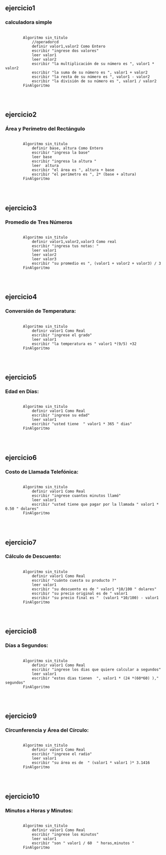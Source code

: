 <h2> ejercicio1 </h2>
<h3> calculadora simple  </h3>
<pre>
    <code> 
        Algoritmo sin_titulo
            //operadorcd 
            definir valor1,valor2 Como Entero 
            escribir "ingrese dos valores"
            leer valor1
            leer valor2
            escribir "la multiplicación de su número es ", valor1 * valor2 
            escribir "la suma de su número es ", valor1 + valor2 
            escribir "la resta de su número es ", valor1 - valor2 
            escribir "la división de su número es ", valor1 / valor2 
        FinAlgoritmo
    </code>
</pre>
<br>

<h2> ejercicio2 </h2>
<h3> Área y Perímetro del Rectángulo  </h3>
<pre>
 <code> 
        Algoritmo sin_titulo
            definir base, altura Como Entero 
            escribir "ingresa la base"
            leer base
            escribir "ingresa la altura "
            leer  altura
            escribir "el área es ", altura + base
            escribir "el perímetro es ", 2* (base + altura) 
        FinAlgoritmo
    </code>
</pre>
<br>

<h2> ejercicio3 </h2>
<h3> Promedio de Tres Números  </h3>
<pre>
    <code>
        Algoritmo sin_titulo
            definir valor1,valor2,valor3 Como real
            escribir "ingresa tus notas: "
            leer valor1
            leer valor2
            leer valor3
            escribir "su promedio es ", (valor1 + valor2 + valor3) / 3
        FinAlgoritmo
    </code>
</pre>
<br>

<h2> ejercicio4 </h2>
<h3> Conversión de Temperatura:  </h3>
<pre>
    <code>
        Algoritmo sin_titulo
            definir valor1 Como Real
            escribir "ingrese el grado"
            leer valor1
            escribir "la temperatura es " valor1 *(9/5) +32
        FinAlgoritmo
    </code>
</pre>
<br>

<h2> ejercicio5 </h2>
<h3> Edad en Días:  </h3>
<pre>
    <code>
        Algoritmo sin_titulo
            definir valor1 Como Real
            escribir "ingrese su edad"
            leer valor1
            escribir "usted tiene  " valor1 * 365 " dias"
        FinAlgoritmo
    </code>
</pre>
<br>




<h2> ejercicio6 </h2>
<h3> Costo de Llamada Telefónica:  </h3>
<pre>
    <code>
        Algoritmo sin_titulo	
            definir valor1 Como Real
	        escribir "ingrese cuantos minutos llamó"
	        leer valor1
	        escribir "usted tiene que pagar por la llamada " valor1 * 0.50 " dolares"
        FinAlgoritmo
    </code>
</pre>
<br>

<h2> ejercicio7 </h2>
<h3> Cálculo de Descuento:  </h3>
<pre>
    <code>
        Algoritmo sin_titulo
            definir valor1 Como Real
            escribir "cuánto cuesta su producto ?"
            leer valor1
            escribir "su descuento es de " valor1 *10/100 " dolares"
            escribir "su precio original es de " valor1
            escribir "su precio final es "  (valor1 *10/100) - valor1
        FinAlgoritmo
    </code>
</pre>
<br>




<h2> ejercicio8 </h2>
<h3>  Días a Segundos: </h3>
<pre>
    <code>
        Algoritmo sin_titulo
            definir valor1 Como Real
            escribir "ingrese los dias que quiere calcular a segundos"
            leer valor1
            escribir "estos dias tienen  ", valor1 * (24 *(60*60) )," segundos"    
        FinAlgoritmo
    </code>
</pre>
<br>



<h2> ejercicio9 </h2>
<h3> Circunferencia y Área del Círculo: </h3>
<pre>
    <code>
        Algoritmo sin_titulo
            definir valor1 Como Real
            escribir "ingrese el radio"
            leer valor1
            escribir "su área es de  " (valor1 * valor1 )* 3.1416  
        FinAlgoritmo
    </code>
</pre>
<br>

<h2> ejercicio10 </h2>
<h3>  Minutos a Horas y Minutos:</h3>
<pre>
    <code>
        Algoritmo sin_titulo
            definir valor1 Como Real
            escribir "ingrese los minutos"
            leer valor1 
            escribir "son " valor1 / 60  " horas,minutos "
        FinAlgoritmo
    </code>
</pre>
<br>
